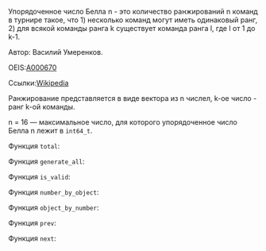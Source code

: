 Упорядоченное число Белла n - это количество ранжирований n команд в турнире такое, что 1) несколько команд могут иметь одинаковый ранг, 2) для всякой команды ранга k существует команда ранга l, где l от 1 до k-1.

Автор: Василий Умеренков.

OEIS:[A000670](https://oeis.org/A000670)

Ссылки:[Wikipedia](https://en.wikipedia.org/wiki/Ordered_Bell_number)

Ранжирование представляется в виде вектора из n числел, k-ое число - ранг k-ой команды.

n = 16 — максимальное число, для которого упорядоченное число Белла n лежит в `int64_t`.

Функция `total`:

Функция `generate_all`:

Функция `is_valid`:

Функция `number_by_object`:

Функция `object_by_number`:

Функция `prev`:

Функция `next`:
